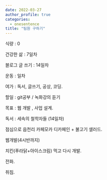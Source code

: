 ```yaml
---
date: 2022-03-27
author_profile: true
categories:
  - onesentence
title: "팀원 구하기"
---
```


식량 : 0

건강한 삶 : 7일차 

블로그 글 쓰기 : 14일차

운동 : 일차

여가 : 독서, 글쓰기, 공상, 코딩.

할일 : git공부 / 녹화강의 듣기

목표 : 웹 개발 , 사업 설계.

독서 : 세속의 철학자들 (14일차)



점심으로 읍천리 카페모카 디카페인 + 불고기 샐러드.

웹개발(4시반까지)

치킨(푸라닭+아이스크림) 먹고 다시 개발.

전화.

취침.
